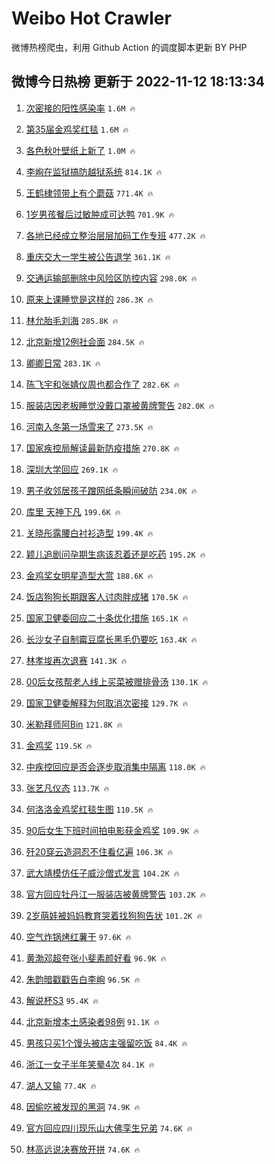 # Weibo Hot Crawler 



微博热榜爬虫，利用 Github Action 的调度脚本更新 BY PHP 


## 微博今日热榜 更新于 2022-11-12 18:13:34 
1. [次密接的阳性感染率](https://s.weibo.com/weibo?q=%23%E6%AC%A1%E5%AF%86%E6%8E%A5%E7%9A%84%E9%98%B3%E6%80%A7%E6%84%9F%E6%9F%93%E7%8E%87%23&t=31&band_rank=1&Refer=top) `1.6M 🔥` 

1. [第35届金鸡奖红毯](https://s.weibo.com/weibo?q=%23%E7%AC%AC35%E5%B1%8A%E9%87%91%E9%B8%A1%E5%A5%96%E7%BA%A2%E6%AF%AF%23&t=31&band_rank=2&Refer=top) `1.6M 🔥` 

1. [各色秋叶壁纸上新了](https://s.weibo.com/weibo?q=%23%E5%90%84%E8%89%B2%E7%A7%8B%E5%8F%B6%E5%A3%81%E7%BA%B8%E4%B8%8A%E6%96%B0%E4%BA%86%23&t=31&band_rank=3&Refer=top) `1.0M 🔥` 

1. [李峋在监狱搞防越狱系统](https://s.weibo.com/weibo?q=%23%E6%9D%8E%E5%B3%8B%E5%9C%A8%E7%9B%91%E7%8B%B1%E6%90%9E%E9%98%B2%E8%B6%8A%E7%8B%B1%E7%B3%BB%E7%BB%9F%23&t=31&band_rank=4&Refer=top) `814.1K 🔥` 

1. [王鹤棣领带上有个蘑菇](https://s.weibo.com/weibo?q=%23%E7%8E%8B%E9%B9%A4%E6%A3%A3%E9%A2%86%E5%B8%A6%E4%B8%8A%E6%9C%89%E4%B8%AA%E8%98%91%E8%8F%87%23&t=31&band_rank=5&Refer=top) `771.4K 🔥` 

1. [1岁男孩餐后过敏肿成可达鸭](https://s.weibo.com/weibo?q=%231%E5%B2%81%E7%94%B7%E5%AD%A9%E9%A4%90%E5%90%8E%E8%BF%87%E6%95%8F%E8%82%BF%E6%88%90%E5%8F%AF%E8%BE%BE%E9%B8%AD%23&t=31&band_rank=6&Refer=top) `701.9K 🔥` 

1. [各地已经成立整治层层加码工作专班](https://s.weibo.com/weibo?q=%23%E5%90%84%E5%9C%B0%E5%B7%B2%E7%BB%8F%E6%88%90%E7%AB%8B%E6%95%B4%E6%B2%BB%E5%B1%82%E5%B1%82%E5%8A%A0%E7%A0%81%E5%B7%A5%E4%BD%9C%E4%B8%93%E7%8F%AD%23&t=31&band_rank=7&Refer=top) `477.2K 🔥` 

1. [重庆交大一学生被公告退学](https://s.weibo.com/weibo?q=%23%E9%87%8D%E5%BA%86%E4%BA%A4%E5%A4%A7%E4%B8%80%E5%AD%A6%E7%94%9F%E8%A2%AB%E5%85%AC%E5%91%8A%E9%80%80%E5%AD%A6%23&t=31&band_rank=8&Refer=top) `361.1K 🔥` 

1. [交通运输部删除中风险区防控内容](https://s.weibo.com/weibo?q=%23%E4%BA%A4%E9%80%9A%E8%BF%90%E8%BE%93%E9%83%A8%E5%88%A0%E9%99%A4%E4%B8%AD%E9%A3%8E%E9%99%A9%E5%8C%BA%E9%98%B2%E6%8E%A7%E5%86%85%E5%AE%B9%23&t=31&band_rank=9&Refer=top) `298.0K 🔥` 

1. [原来上课睡觉是这样的](https://s.weibo.com/weibo?q=%23%E5%8E%9F%E6%9D%A5%E4%B8%8A%E8%AF%BE%E7%9D%A1%E8%A7%89%E6%98%AF%E8%BF%99%E6%A0%B7%E7%9A%84%23&t=31&band_rank=10&Refer=top) `286.3K 🔥` 

1. [林允胎毛刘海](https://s.weibo.com/weibo?q=%23%E6%9E%97%E5%85%81%E8%83%8E%E6%AF%9B%E5%88%98%E6%B5%B7%23&t=31&band_rank=11&Refer=top) `285.8K 🔥` 

1. [北京新增12例社会面](https://s.weibo.com/weibo?q=%23%E5%8C%97%E4%BA%AC%E6%96%B0%E5%A2%9E12%E4%BE%8B%E7%A4%BE%E4%BC%9A%E9%9D%A2%23&t=31&band_rank=12&Refer=top) `284.5K 🔥` 

1. [卿卿日常](https://s.weibo.com/weibo?q=%E5%8D%BF%E5%8D%BF%E6%97%A5%E5%B8%B8&t=31&band_rank=13&Refer=top) `283.1K 🔥` 

1. [陈飞宇和张婧仪周也都合作了](https://s.weibo.com/weibo?q=%23%E9%99%88%E9%A3%9E%E5%AE%87%E5%92%8C%E5%BC%A0%E5%A9%A7%E4%BB%AA%E5%91%A8%E4%B9%9F%E9%83%BD%E5%90%88%E4%BD%9C%E4%BA%86%23&t=31&band_rank=14&Refer=top) `282.6K 🔥` 

1. [服装店因老板睡觉没戴口罩被黄牌警告](https://s.weibo.com/weibo?q=%23%E6%9C%8D%E8%A3%85%E5%BA%97%E5%9B%A0%E8%80%81%E6%9D%BF%E7%9D%A1%E8%A7%89%E6%B2%A1%E6%88%B4%E5%8F%A3%E7%BD%A9%E8%A2%AB%E9%BB%84%E7%89%8C%E8%AD%A6%E5%91%8A%23&t=31&band_rank=15&Refer=top) `282.0K 🔥` 

1. [河南入冬第一场雪来了](https://s.weibo.com/weibo?q=%23%E6%B2%B3%E5%8D%97%E5%85%A5%E5%86%AC%E7%AC%AC%E4%B8%80%E5%9C%BA%E9%9B%AA%E6%9D%A5%E4%BA%86%23&t=31&band_rank=16&Refer=top) `273.5K 🔥` 

1. [国家疾控局解读最新防疫措施](https://s.weibo.com/weibo?q=%23%E5%9B%BD%E5%AE%B6%E7%96%BE%E6%8E%A7%E5%B1%80%E8%A7%A3%E8%AF%BB%E6%9C%80%E6%96%B0%E9%98%B2%E7%96%AB%E6%8E%AA%E6%96%BD%23&t=31&band_rank=17&Refer=top) `270.8K 🔥` 

1. [深圳大学回应](https://s.weibo.com/weibo?q=%23%E6%B7%B1%E5%9C%B3%E5%A4%A7%E5%AD%A6%E5%9B%9E%E5%BA%94%23&t=31&band_rank=18&Refer=top) `269.1K 🔥` 

1. [男子收邻居孩子蹭网纸条瞬间破防](https://s.weibo.com/weibo?q=%23%E7%94%B7%E5%AD%90%E6%94%B6%E9%82%BB%E5%B1%85%E5%AD%A9%E5%AD%90%E8%B9%AD%E7%BD%91%E7%BA%B8%E6%9D%A1%E7%9E%AC%E9%97%B4%E7%A0%B4%E9%98%B2%23&t=31&band_rank=19&Refer=top) `234.0K 🔥` 

1. [库里 天神下凡](https://s.weibo.com/weibo?q=%E5%BA%93%E9%87%8C%20%E5%A4%A9%E7%A5%9E%E4%B8%8B%E5%87%A1&t=31&band_rank=20&Refer=top) `199.6K 🔥` 

1. [关晓彤露腰白衬衫造型](https://s.weibo.com/weibo?q=%23%E5%85%B3%E6%99%93%E5%BD%A4%E9%9C%B2%E8%85%B0%E7%99%BD%E8%A1%AC%E8%A1%AB%E9%80%A0%E5%9E%8B%23&t=31&band_rank=21&Refer=top) `199.4K 🔥` 

1. [颖儿追剧问孕期生病该忍着还是吃药](https://s.weibo.com/weibo?q=%23%E9%A2%96%E5%84%BF%E8%BF%BD%E5%89%A7%E9%97%AE%E5%AD%95%E6%9C%9F%E7%94%9F%E7%97%85%E8%AF%A5%E5%BF%8D%E7%9D%80%E8%BF%98%E6%98%AF%E5%90%83%E8%8D%AF%23&t=31&band_rank=22&Refer=top) `195.2K 🔥` 

1. [金鸡奖女明星造型大赏](https://s.weibo.com/weibo?q=%E9%87%91%E9%B8%A1%E5%A5%96%E5%A5%B3%E6%98%8E%E6%98%9F%E9%80%A0%E5%9E%8B%E5%A4%A7%E8%B5%8F&t=31&band_rank=23&Refer=top) `188.6K 🔥` 

1. [饭店狗狗长期跟客人讨肉胖成猪](https://s.weibo.com/weibo?q=%23%E9%A5%AD%E5%BA%97%E7%8B%97%E7%8B%97%E9%95%BF%E6%9C%9F%E8%B7%9F%E5%AE%A2%E4%BA%BA%E8%AE%A8%E8%82%89%E8%83%96%E6%88%90%E7%8C%AA%23&t=31&band_rank=24&Refer=top) `170.5K 🔥` 

1. [国家卫健委回应二十条优化措施](https://s.weibo.com/weibo?q=%23%E5%9B%BD%E5%AE%B6%E5%8D%AB%E5%81%A5%E5%A7%94%E5%9B%9E%E5%BA%94%E4%BA%8C%E5%8D%81%E6%9D%A1%E4%BC%98%E5%8C%96%E6%8E%AA%E6%96%BD%23&t=31&band_rank=25&Refer=top) `165.1K 🔥` 

1. [长沙女子自制霉豆腐长黑毛仍要吃](https://s.weibo.com/weibo?q=%23%E9%95%BF%E6%B2%99%E5%A5%B3%E5%AD%90%E8%87%AA%E5%88%B6%E9%9C%89%E8%B1%86%E8%85%90%E9%95%BF%E9%BB%91%E6%AF%9B%E4%BB%8D%E8%A6%81%E5%90%83%23&t=31&band_rank=26&Refer=top) `163.4K 🔥` 

1. [林孝埈再次退赛](https://s.weibo.com/weibo?q=%23%E6%9E%97%E5%AD%9D%E5%9F%88%E5%86%8D%E6%AC%A1%E9%80%80%E8%B5%9B%23&t=31&band_rank=27&Refer=top) `141.3K 🔥` 

1. [00后女孩帮老人线上买菜被赠排骨汤](https://s.weibo.com/weibo?q=%2300%E5%90%8E%E5%A5%B3%E5%AD%A9%E5%B8%AE%E8%80%81%E4%BA%BA%E7%BA%BF%E4%B8%8A%E4%B9%B0%E8%8F%9C%E8%A2%AB%E8%B5%A0%E6%8E%92%E9%AA%A8%E6%B1%A4%23&t=31&band_rank=28&Refer=top) `130.1K 🔥` 

1. [国家卫健委解释为何取消次密接](https://s.weibo.com/weibo?q=%23%E5%9B%BD%E5%AE%B6%E5%8D%AB%E5%81%A5%E5%A7%94%E8%A7%A3%E9%87%8A%E4%B8%BA%E4%BD%95%E5%8F%96%E6%B6%88%E6%AC%A1%E5%AF%86%E6%8E%A5%23&t=31&band_rank=29&Refer=top) `129.7K 🔥` 

1. [米勒拜师阿Bin](https://s.weibo.com/weibo?q=%23%E7%B1%B3%E5%8B%92%E6%8B%9C%E5%B8%88%E9%98%BFBin%23&t=31&band_rank=30&Refer=top) `121.8K 🔥` 

1. [金鸡奖](https://s.weibo.com/weibo?q=%E9%87%91%E9%B8%A1%E5%A5%96&t=31&band_rank=31&Refer=top) `119.5K 🔥` 

1. [中疾控回应是否会逐步取消集中隔离](https://s.weibo.com/weibo?q=%23%E4%B8%AD%E7%96%BE%E6%8E%A7%E5%9B%9E%E5%BA%94%E6%98%AF%E5%90%A6%E4%BC%9A%E9%80%90%E6%AD%A5%E5%8F%96%E6%B6%88%E9%9B%86%E4%B8%AD%E9%9A%94%E7%A6%BB%23&t=31&band_rank=32&Refer=top) `118.0K 🔥` 

1. [张艺凡仪态](https://s.weibo.com/weibo?q=%23%E5%BC%A0%E8%89%BA%E5%87%A1%E4%BB%AA%E6%80%81%23&t=31&band_rank=33&Refer=top) `113.7K 🔥` 

1. [何洛洛金鸡奖红毯生图](https://s.weibo.com/weibo?q=%23%E4%BD%95%E6%B4%9B%E6%B4%9B%E9%87%91%E9%B8%A1%E5%A5%96%E7%BA%A2%E6%AF%AF%E7%94%9F%E5%9B%BE%23&t=31&band_rank=34&Refer=top) `110.5K 🔥` 

1. [90后女生下班时间拍电影获金鸡奖](https://s.weibo.com/weibo?q=%2390%E5%90%8E%E5%A5%B3%E7%94%9F%E4%B8%8B%E7%8F%AD%E6%97%B6%E9%97%B4%E6%8B%8D%E7%94%B5%E5%BD%B1%E8%8E%B7%E9%87%91%E9%B8%A1%E5%A5%96%23&t=31&band_rank=35&Refer=top) `109.9K 🔥` 

1. [歼20穿云造洞忍不住看亿遍](https://s.weibo.com/weibo?q=%23%E6%AD%BC20%E7%A9%BF%E4%BA%91%E9%80%A0%E6%B4%9E%E5%BF%8D%E4%B8%8D%E4%BD%8F%E7%9C%8B%E4%BA%BF%E9%81%8D%23&t=31&band_rank=36&Refer=top) `106.3K 🔥` 

1. [武大靖模仿任子威沙僧式发言](https://s.weibo.com/weibo?q=%23%E6%AD%A6%E5%A4%A7%E9%9D%96%E6%A8%A1%E4%BB%BF%E4%BB%BB%E5%AD%90%E5%A8%81%E6%B2%99%E5%83%A7%E5%BC%8F%E5%8F%91%E8%A8%80%23&t=31&band_rank=37&Refer=top) `104.2K 🔥` 

1. [官方回应牡丹江一服装店被黄牌警告](https://s.weibo.com/weibo?q=%23%E5%AE%98%E6%96%B9%E5%9B%9E%E5%BA%94%E7%89%A1%E4%B8%B9%E6%B1%9F%E4%B8%80%E6%9C%8D%E8%A3%85%E5%BA%97%E8%A2%AB%E9%BB%84%E7%89%8C%E8%AD%A6%E5%91%8A%23&t=31&band_rank=38&Refer=top) `103.2K 🔥` 

1. [2岁萌娃被妈妈教育哭着找狗狗告状](https://s.weibo.com/weibo?q=%232%E5%B2%81%E8%90%8C%E5%A8%83%E8%A2%AB%E5%A6%88%E5%A6%88%E6%95%99%E8%82%B2%E5%93%AD%E7%9D%80%E6%89%BE%E7%8B%97%E7%8B%97%E5%91%8A%E7%8A%B6%23&t=31&band_rank=39&Refer=top) `101.2K 🔥` 

1. [空气炸锅烤红薯干](https://s.weibo.com/weibo?q=%23%E7%A9%BA%E6%B0%94%E7%82%B8%E9%94%85%E7%83%A4%E7%BA%A2%E8%96%AF%E5%B9%B2%23&t=31&band_rank=40&Refer=top) `97.6K 🔥` 

1. [黄渤邓超夸张小斐素颜好看](https://s.weibo.com/weibo?q=%23%E9%BB%84%E6%B8%A4%E9%82%93%E8%B6%85%E5%A4%B8%E5%BC%A0%E5%B0%8F%E6%96%90%E7%B4%A0%E9%A2%9C%E5%A5%BD%E7%9C%8B%23&t=31&band_rank=41&Refer=top) `96.9K 🔥` 

1. [朱韵暗戳戳告白李峋](https://s.weibo.com/weibo?q=%23%E6%9C%B1%E9%9F%B5%E6%9A%97%E6%88%B3%E6%88%B3%E5%91%8A%E7%99%BD%E6%9D%8E%E5%B3%8B%23&t=31&band_rank=42&Refer=top) `96.5K 🔥` 

1. [解说杯S3](https://s.weibo.com/weibo?q=%23%E8%A7%A3%E8%AF%B4%E6%9D%AFS3%23&t=31&band_rank=43&Refer=top) `95.4K 🔥` 

1. [北京新增本土感染者98例](https://s.weibo.com/weibo?q=%23%E5%8C%97%E4%BA%AC%E6%96%B0%E5%A2%9E%E6%9C%AC%E5%9C%9F%E6%84%9F%E6%9F%93%E8%80%8598%E4%BE%8B%23&t=31&band_rank=44&Refer=top) `91.1K 🔥` 

1. [男孩只买1个馒头被店主强留吃饭](https://s.weibo.com/weibo?q=%23%E7%94%B7%E5%AD%A9%E5%8F%AA%E4%B9%B01%E4%B8%AA%E9%A6%92%E5%A4%B4%E8%A2%AB%E5%BA%97%E4%B8%BB%E5%BC%BA%E7%95%99%E5%90%83%E9%A5%AD%23&t=31&band_rank=45&Refer=top) `84.4K 🔥` 

1. [浙江一女子半年笑晕4次](https://s.weibo.com/weibo?q=%23%E6%B5%99%E6%B1%9F%E4%B8%80%E5%A5%B3%E5%AD%90%E5%8D%8A%E5%B9%B4%E7%AC%91%E6%99%954%E6%AC%A1%23&t=31&band_rank=46&Refer=top) `84.1K 🔥` 

1. [湖人又输](https://s.weibo.com/weibo?q=%E6%B9%96%E4%BA%BA%E5%8F%88%E8%BE%93&t=31&band_rank=47&Refer=top) `77.4K 🔥` 

1. [因偷吃被发现的黑洞](https://s.weibo.com/weibo?q=%23%E5%9B%A0%E5%81%B7%E5%90%83%E8%A2%AB%E5%8F%91%E7%8E%B0%E7%9A%84%E9%BB%91%E6%B4%9E%23&t=31&band_rank=48&Refer=top) `74.9K 🔥` 

1. [官方回应四川现乐山大佛孪生兄弟](https://s.weibo.com/weibo?q=%23%E5%AE%98%E6%96%B9%E5%9B%9E%E5%BA%94%E5%9B%9B%E5%B7%9D%E7%8E%B0%E4%B9%90%E5%B1%B1%E5%A4%A7%E4%BD%9B%E5%AD%AA%E7%94%9F%E5%85%84%E5%BC%9F%23&t=31&band_rank=49&Refer=top) `74.6K 🔥` 

1. [林高远说决赛放开拼](https://s.weibo.com/weibo?q=%23%E6%9E%97%E9%AB%98%E8%BF%9C%E8%AF%B4%E5%86%B3%E8%B5%9B%E6%94%BE%E5%BC%80%E6%8B%BC%23&t=31&band_rank=50&Refer=top) `74.6K 🔥` 

